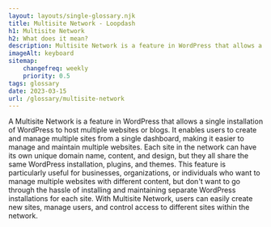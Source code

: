 ```yaml
--- 
layout: layouts/single-glossary.njk
title: Multisite Network - Loopdash
h1: Multisite Network
h2: What does it mean?
description: Multisite Network is a feature in WordPress that allows a single installation to host multiple sites, each with its own unique domain or subdomain, content, and users.
imageAlt: keyboard
sitemap:
	changefreq: weekly
	priority: 0.5
tags: glossary
date: 2023-03-15
url: /glossary/multisite-network
---
```


A Multisite Network is a feature in WordPress that allows a single installation of WordPress to host multiple websites or blogs. It enables users to create and manage multiple sites from a single dashboard, making it easier to manage and maintain multiple websites. Each site in the network can have its own unique domain name, content, and design, but they all share the same WordPress installation, plugins, and themes. This feature is particularly useful for businesses, organizations, or individuals who want to manage multiple websites with different content, but don't want to go through the hassle of installing and maintaining separate WordPress installations for each site. With Multisite Network, users can easily create new sites, manage users, and control access to different sites within the network.
